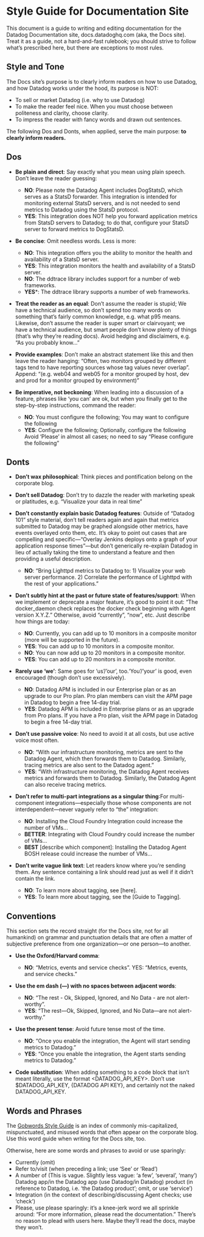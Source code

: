 # Style Guide for Documentation Site

This document is a guide to writing and editing documentation for the Datadog Documentation site, docs.datadoghq.com (aka, the Docs site). Treat it as a guide, not a hard-and-fast rulebook; you should strive to follow what’s prescribed here, but there are exceptions to most rules.

## Style and Tone
The Docs site’s purpose is to clearly inform readers on how to use Datadog, and how Datadog works under the hood, its purpose is NOT:

* To sell or market Datadog (i.e. why to use Datadog)
* To make the reader feel nice. When you must choose between politeness and clarity, choose clarity.
* To impress the reader with fancy words and drawn out sentences.

The following Dos and Donts, when applied, serve the main purpose: **to clearly inform readers.**

## Dos

* **Be plain and direct**: Say exactly what you mean using plain speech. Don’t leave the reader guessing:

    * **NO**: Please note the Datadog Agent includes DogStatsD, which serves as a StatsD forwarder. This integration is intended for monitoring external StatsD servers, and is not needed to send metrics to Datadog using the StatsD protocol.
    * **YES**: This integration does NOT help you forward application metrics from StatsD servers to Datadog; to do that, configure your StatsD server to forward metrics to DogStatsD.

* **Be concise**: Omit needless words. Less is more:

    * **NO**: This integration offers you the ability to monitor the health and availability of a StatsD server.
    * **YES**: This integration monitors the health and availability of a StatsD server.
    * **NO**: The ddtrace library includes support for a number of web frameworks.
    * **YES***: The ddtrace library supports a number of web frameworks.

* **Treat the reader as an equal**: Don’t assume the reader is stupid; We have a  technical audience, so don’t spend too many words on something that’s fairly common knowledge, e.g. what p95 means. Likewise, don’t assume the reader is super smart or clairvoyant; we have a technical audience, but smart people don’t know plenty of things (that’s why they’re reading docs). Avoid hedging and disclaimers, e.g. “As you probably know...”

* **Provide examples**: Don’t make an abstract statement like this and then leave the reader hanging: “Often, two monitors grouped by different tags tend to have reporting sources whose tag values never overlap”. Append: “(e.g. web04 and web05 for a monitor grouped by host, dev and prod for a monitor grouped by environment)”

* **Be imperative, not beckoning**:  When leading into a discussion of a feature, phrases like ‘you can’ are ok, but when you finally get to the step-by-step instructions, command the reader:
    
    * **NO**: You must configure the following; You may want to configure the following
    * **YES**: Configure the following; Optionally, configure the following
Avoid ‘Please’ in almost all cases; no need to say “Please configure the following”

## Donts

* **Don’t wax philosophical**: Think pieces and pontification belong on the corporate blog.

* **Don’t sell Datadog**: Don’t try to dazzle the reader with marketing speak or platitudes, e.g. “Visualize your data in real time”

* **Don’t constantly explain basic Datadog features**: Outside of “Datadog 101” style material, don’t tell readers again and again that metrics submitted to Datadog may be graphed alongside other metrics, have events overlayed onto them, etc. It’s okay to point out cases that are compelling and specific—“Overlay Jenkins deploys onto a graph of your application response times”—but don’t generically re-explain Datadog in lieu of actually taking the time to understand a feature and then providing a useful description. 
    * **NO**: “Bring Lighttpd metrics to Datadog to: 1) Visualize your web server performance. 2) Correlate the performance of Lighttpd with the rest of your applications.”

* **Don’t subtly hint at the past or future state of features/support**: When we implement or deprecate a major feature, it’s good to point it out: “The docker_daemon check replaces the docker check beginning with Agent version X.Y.Z.” Otherwise, avoid “currently”, “now”, etc. Just describe how things are today:
    * **NO**: Currently, you can add up to 10 monitors in a composite monitor (more will be supported in the future).
    * **YES**: You can add up to 10 monitors in a composite monitor.
    * **NO**: You can now add up to 20 monitors in a composite monitor.
    * **YES**: You can add up to 20 monitors in a composite monitor.

* **Rarely use ‘we’**: Same goes for ‘us’/’our’, too.‘You’/’your’ is good, even encouraged (though don’t use excessively).
    * **NO**: Datadog APM is included in our Enterprise plan or as an upgrade to our Pro plan. Pro plan members can visit the APM page in Datadog to begin a free 14-day trial.
    * **YES**: Datadog APM is included in Enterprise plans or as an upgrade from Pro plans. If you have a Pro plan, visit the APM page in Datadog to begin a free 14-day trial.

* **Don’t use passive voice**: No need to avoid it at all costs, but use active voice most often.
    * **NO**: “With our infrastructure monitoring, metrics are sent to the Datadog Agent, which then forwards them to Datadog. Similarly, tracing metrics are also sent to the Datadog agent.”
    * **YES**: “With infrastructure monitoring, the Datadog Agent receives metrics and forwards them to Datadog. Similarly, the Datadog Agent can also receive tracing metrics.

* **Don’t refer to multi-part integrations as a singular thing**:For multi-component integrations—especially those whose components are not interdependent—never vaguely refer to “the” integration:
    * **NO**: Installing the Cloud Foundry Integration could increase the number of VMs...
    * **BETTER**: Integrating with Cloud Foundry could increase the number of VMs...
    * **BEST** [describe which component]: Installing the Datadog Agent BOSH release could increase the number of VMs…

* **Don’t write vague link text**: Let readers know where you’re sending them. Any sentence containing a link should read just as well if it didn’t contain the link.
    * **NO**: To learn more about tagging, see [here].
    * **YES**: To learn more about tagging, see the [Guide to Tagging].

## Conventions
This section sets the record straight (for the Docs site, not for all humankind) on grammar and punctuation details that are often a matter of subjective preference from one organization—or one person—to another.

* **Use the Oxford/Harvard comma**:
    *  **NO**: “Metrics, events and service checks”. YES: “Metrics, events, and service checks.”

* **Use the em dash (—) with no spaces between adjacent words**: 
    * **NO**: “The rest - Ok, Skipped, Ignored, and No Data - are not alert-worthy”. 
    * **YES**: “The rest—Ok, Skipped, Ignored, and No Data—are not alert-worthy.”

* **Use the present tense**: Avoid future tense most of the time. 
    * **NO**: “Once you enable the integration, the Agent will start sending metrics to Datadog.” 
    * **YES**: “Once you enable the integration, the Agent starts sending metrics to Datadog.”

* **Code substitution**: When adding something to a code block that isn’t meant literally, use the format <DATADOG_API_KEY>. Don’t use $DATADOG_API_KEY, {DATADOG API KEY}, and certainly not the naked DATADOG_API_KEY.

## Words and Phrases
The [Gobwords Style Guide](https://github.com/DataDog/gobwords/tree/master/style-guide) is an index of commonly mis-capitalized, mispunctuated, and misused words that often appear on the corporate blog. Use this word guide when writing for the Docs site, too.

Otherwise, here are some words and phrases to avoid or use sparingly:

* Currently (omit)
* Refer to/visit (when preceding a link; use ‘See’ or ‘Read’)
* A number of (This is vague. Slightly less vague: ‘a few’, ‘several’, ‘many’)
Datadog app/in the Datadog app (use Datadog/in Datadog)
product (in reference to Datadog, i.e. ‘the Datadog product’; omit, or use ‘service’)
* Integration (in the context of describing/discussing Agent checks; use ‘check’)
* Please, use please sparingly: it’s a knee-jerk word we all sprinkle around: “For more information, please read the documentation.” There’s no reason to plead with users here. Maybe they’ll read the docs, maybe they won’t. 
